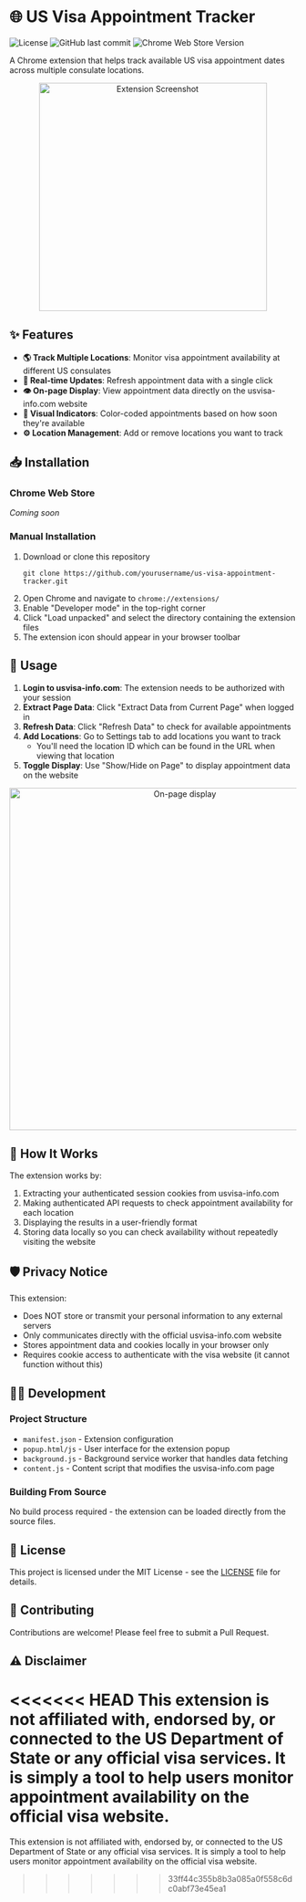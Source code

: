 # 🌐 US Visa Appointment Tracker

![License](https://img.shields.io/github/license/yourusername/us-visa-appointment-tracker)
![GitHub last commit](https://img.shields.io/github/last-commit/yourusername/us-visa-appointment-tracker)
![Chrome Web Store Version](https://img.shields.io/chrome-web-store/v/yourextensionid)

A Chrome extension that helps track available US visa appointment dates across multiple consulate locations.

<p align="center">
  <img src="screenshots/extension-popup.png" alt="Extension Screenshot" width="400"/>
</p>

## ✨ Features

- **🌎 Track Multiple Locations**: Monitor visa appointment availability at different US consulates
- **🔄 Real-time Updates**: Refresh appointment data with a single click
- **👁️ On-page Display**: View appointment data directly on the usvisa-info.com website
- **🎨 Visual Indicators**: Color-coded appointments based on how soon they're available
- **⚙️ Location Management**: Add or remove locations you want to track

## 📥 Installation

### Chrome Web Store
*Coming soon*

### Manual Installation
1. Download or clone this repository
   ```
   git clone https://github.com/yourusername/us-visa-appointment-tracker.git
   ```
2. Open Chrome and navigate to `chrome://extensions/`
3. Enable "Developer mode" in the top-right corner
4. Click "Load unpacked" and select the directory containing the extension files
5. The extension icon should appear in your browser toolbar

## 🚀 Usage

1. **Login to usvisa-info.com**: The extension needs to be authorized with your session
2. **Extract Page Data**: Click "Extract Data from Current Page" when logged in
3. **Refresh Data**: Click "Refresh Data" to check for available appointments
4. **Add Locations**: Go to Settings tab to add locations you want to track
   - You'll need the location ID which can be found in the URL when viewing that location
5. **Toggle Display**: Use "Show/Hide on Page" to display appointment data on the website

<p align="center">
  <img src="screenshots/on-page-display.png" alt="On-page display" width="600"/>
</p>

## 🔧 How It Works

The extension works by:
1. Extracting your authenticated session cookies from usvisa-info.com
2. Making authenticated API requests to check appointment availability for each location
3. Displaying the results in a user-friendly format
4. Storing data locally so you can check availability without repeatedly visiting the website

## 🛡️ Privacy Notice

This extension:
- Does NOT store or transmit your personal information to any external servers
- Only communicates directly with the official usvisa-info.com website
- Stores appointment data and cookies locally in your browser only
- Requires cookie access to authenticate with the visa website (it cannot function without this)

## 👨‍💻 Development

### Project Structure
- `manifest.json` - Extension configuration
- `popup.html/js` - User interface for the extension popup
- `background.js` - Background service worker that handles data fetching
- `content.js` - Content script that modifies the usvisa-info.com page

### Building From Source
No build process required - the extension can be loaded directly from the source files.

## 📃 License

This project is licensed under the MIT License - see the [LICENSE](LICENSE) file for details.

## 🤝 Contributing

Contributions are welcome! Please feel free to submit a Pull Request.

## ⚠️ Disclaimer

<<<<<<< HEAD
This extension is not affiliated with, endorsed by, or connected to the US Department of State or any official visa services. It is simply a tool to help users monitor appointment availability on the official visa website.
=======
This extension is not affiliated with, endorsed by, or connected to the US Department of State or any official visa services. It is simply a tool to help users monitor appointment availability on the official visa website.
>>>>>>> 33ff44c355b8b3a085a0f558c6dc0abf73e45ea1
